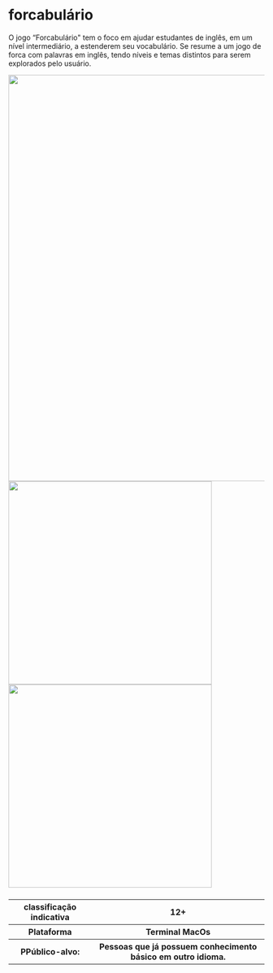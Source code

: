 # forcabulário
O jogo “Forcabulário" tem o foco em ajudar  estudantes de inglês, em um nível intermediário, a estenderem seu vocabulário. Se resume a um jogo de forca com palavras em inglês, tendo níveis e temas distintos para serem explorados pelo usuário.

<!DOCTYPE html>
<html lang="en">
<head>
    <meta charset="UTF-8">
    <meta http-equiv="X-UA-Compatible" content="IE=edge">
    <meta name="viewport" content="width=device-width, initial-scale=1.0">
</head>
<body>
    <img src="https://github.com/user-attachments/assets/36567546-b3fe-4ba2-839c-030e60722d00" width="800px">  
</body>
</html>


<!DOCTYPE html>
<html lang="en">
<head>
    <meta charset="UTF-8">
    <meta http-equiv="X-UA-Compatible" content="IE=edge">
    <meta name="viewport" content="width=device-width, initial-scale=1.0">
</head>
<body>
    <img src="https://github.com/user-attachments/assets/89719208-c053-4f02-aa61-52e0e99784f1" width="400px">
    <img src="https://github.com/user-attachments/assets/9ef1a5fc-0c57-4053-9d94-433561542c1b" width="400px">
</body>
</html>

### 
<table>
    <tr>
        <th>
         classificação indicativa
        </th>
        <th>
            12+
        </th>
    </tr>
    <tr>
        <th>
            Plataforma
        </th>
        <th>
            Terminal MacOs
        </th>
    </tr>
    <tr>
        <th>
            PPúblico-alvo:  
        </th>
        <th>
             Pessoas que já possuem conhecimento básico em outro idioma.
        </th>
    </tr> 
</table>


